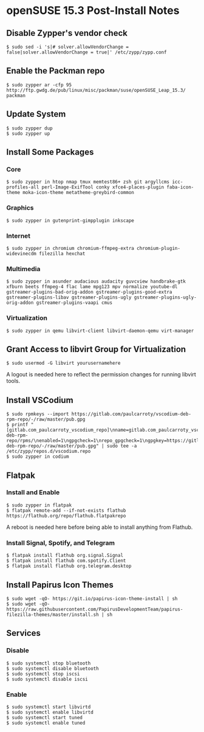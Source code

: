 # openSUSE 15.3 Post-Install Notes

## Disable Zypper's vendor check

```console
$ sudo sed -i 's|# solver.allowVendorChange = false|solver.allowVendorChange = true|' /etc/zypp/zypp.conf
```

## Enable the Packman repo

```console
$ sudo zypper ar -cfp 95 http://ftp.gwdg.de/pub/linux/misc/packman/suse/openSUSE_Leap_15.3/ packman
```

## Update System

```console
$ sudo zypper dup
$ sudo zypper up
```

## Install Some Packages

### Core

```console
$ sudo zypper in htop nmap tmux memtest86+ zsh git argyllcms icc-profiles-all perl-Image-ExifTool conky xfce4-places-plugin faba-icon-theme moka-icon-theme metatheme-greybird-common
```

### Graphics

```console
$ sudo zypper in gutenprint-gimpplugin inkscape
```

### Internet

```console
$ sudo zypper in chromium chromium-ffmpeg-extra chromium-plugin-widevinecdm filezilla hexchat
```

### Multimedia

```console
$ sudo zypper in asunder audacious audacity guvcview handbrake-gtk xfburn beets ffmpeg-4 flac lame mpg123 mpv normalize youtube-dl gstreamer-plugins-bad-orig-addon gstreamer-plugins-good-extra gstreamer-plugins-libav gstreamer-plugins-ugly gstreamer-plugins-ugly-orig-addon gstreamer-plugins-vaapi cmus
```

### Virtualization

```console
$ sudo zypper in qemu libvirt-client libvirt-daemon-qemu virt-manager
```

## Grant Access to libvirt Group for Virtualization

```console
$ sudo usermod -G libvirt yourusernamehere
```

A logout is needed here to reflect the permission changes for running libvirt
tools.

## Install VSCodium

```console
$ sudo rpmkeys --import https://gitlab.com/paulcarroty/vscodium-deb-rpm-repo/-/raw/master/pub.gpg
$ printf "[gitlab.com_paulcarroty_vscodium_repo]\nname=gitlab.com_paulcarroty_vscodium_repo\nbaseurl=https://paulcarroty.gitlab.io/vscodium-deb-rpm-repo/rpms/\nenabled=1\ngpgcheck=1\nrepo_gpgcheck=1\ngpgkey=https://gitlab.com/paulcarroty/vscodium-deb-rpm-repo/-/raw/master/pub.gpg" | sudo tee -a /etc/zypp/repos.d/vscodium.repo
$ sudo zypper in codium
```

## Flatpak

### Install and Enable

```console
$ sudo zypper in flatpak
$ flatpak remote-add --if-not-exists flathub https://flathub.org/repo/flathub.flatpakrepo
```

A reboot is needed here before being able to install anything from Flathub.

### Install Signal, Spotify, and Telegram

```console
$ flatpak install flathub org.signal.Signal
$ flatpak install flathub com.spotify.Client
$ flatpak install flathub org.telegram.desktop
```

## Install Papirus Icon Themes

```console
$ sudo wget -qO- https://git.io/papirus-icon-theme-install | sh
$ sudo wget -qO- https://raw.githubusercontent.com/PapirusDevelopmentTeam/papirus-filezilla-themes/master/install.sh | sh
```

## Services

### Disable

```console
$ sudo systemctl stop bluetooth
$ sudo systemctl disable bluetooth
$ sudo systemctl stop iscsi
$ sudo systemctl disable iscsi
```

### Enable

```console
$ sudo systemctl start libvirtd
$ sudo systemctl enable libvirtd
$ sudo systemctl start tuned
$ sudo systemctl enable tuned
```
